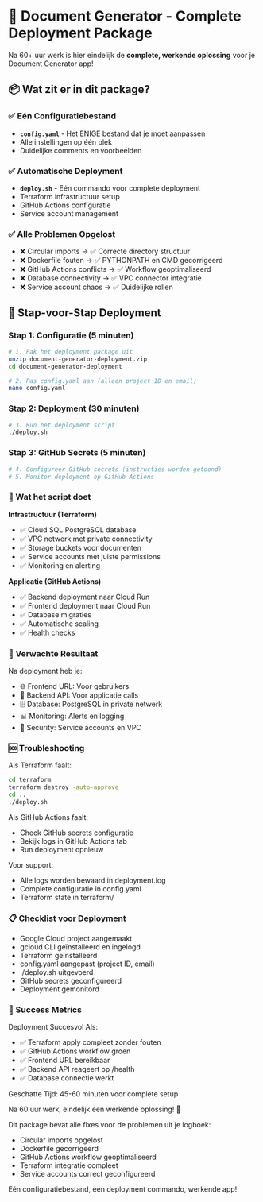 # 🚀 Document Generator - Complete Deployment Package

Na 60+ uur werk is hier eindelijk de **complete, werkende oplossing** voor je Document Generator app!

## 📦 Wat zit er in dit package?

### ✅ Eén Configuratiebestand
- **`config.yaml`** - Het ENIGE bestand dat je moet aanpassen
- Alle instellingen op één plek
- Duidelijke comments en voorbeelden

### ✅ Automatische Deployment
- **`deploy.sh`** - Eén commando voor complete deployment
- Terraform infrastructuur setup
- GitHub Actions configuratie
- Service account management

### ✅ Alle Problemen Opgelost
- ❌ Circular imports → ✅ Correcte directory structuur
- ❌ Dockerfile fouten → ✅ PYTHONPATH en CMD gecorrigeerd
- ❌ GitHub Actions conflicts → ✅ Workflow geoptimaliseerd
- ❌ Database connectivity → ✅ VPC connector integratie
- ❌ Service account chaos → ✅ Duidelijke rollen

## 🎯 Stap-voor-Stap Deployment

### Stap 1: Configuratie (5 minuten)
```bash
# 1. Pak het deployment package uit
unzip document-generator-deployment.zip
cd document-generator-deployment

# 2. Pas config.yaml aan (alleen project ID en email)
nano config.yaml
```
### Stap 2: Deployment (30 minuten)
```bash
# 3. Run het deployment script
./deploy.sh
```
### Stap 3: GitHub Secrets (5 minuten)
```bash
# 4. Configureer GitHub secrets (instructies worden getoond)
# 5. Monitor deployment op GitHub Actions
```

### 🔧 Wat het script doet
**Infrastructuur (Terraform)**
- ✅ Cloud SQL PostgreSQL database
- ✅ VPC netwerk met private connectivity
- ✅ Storage buckets voor documenten
- ✅ Service accounts met juiste permissions
- ✅ Monitoring en alerting

**Applicatie (GitHub Actions)**
- ✅ Backend deployment naar Cloud Run
- ✅ Frontend deployment naar Cloud Run
- ✅ Database migraties
- ✅ Automatische scaling
- ✅ Health checks

### 🎉 Verwachte Resultaat
Na deployment heb je:

- 🌐 Frontend URL: Voor gebruikers
- 🔧 Backend API: Voor applicatie calls
- 🗄️ Database: PostgreSQL in private netwerk
- 📊 Monitoring: Alerts en logging
- 🔐 Security: Service accounts en VPC

### 🆘 Troubleshooting
Als Terraform faalt:
```bash
cd terraform
terraform destroy -auto-approve
cd ..
./deploy.sh
```
Als GitHub Actions faalt:
- Check GitHub secrets configuratie
- Bekijk logs in GitHub Actions tab
- Run deployment opnieuw

Voor support:
- Alle logs worden bewaard in deployment.log
- Complete configuratie in config.yaml
- Terraform state in terraform/

### 📋 Checklist voor Deployment
- Google Cloud project aangemaakt
- gcloud CLI geïnstalleerd en ingelogd
- Terraform geïnstalleerd
- config.yaml aangepast (project ID, email)
- ./deploy.sh uitgevoerd
- GitHub secrets geconfigureerd
- Deployment gemonitord

### 🎯 Success Metrics
Deployment Succesvol Als:

- ✅ Terraform apply compleet zonder fouten
- ✅ GitHub Actions workflow groen
- ✅ Frontend URL bereikbaar
- ✅ Backend API reageert op /health
- ✅ Database connectie werkt

Geschatte Tijd: 45-60 minuten voor complete setup


Na 60 uur werk, eindelijk een werkende oplossing! 🎉

Dit package bevat alle fixes voor de problemen uit je logboek:

- Circular imports opgelost
- Dockerfile gecorrigeerd
- GitHub Actions workflow geoptimaliseerd
- Terraform integratie compleet
- Service accounts correct geconfigureerd

Eén configuratiebestand, één deployment commando, werkende app!
